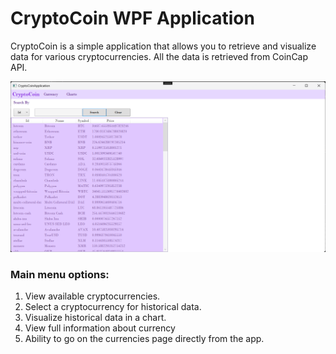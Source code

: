 # CryptoCoin WPF Application
CryptoCoin is a simple application that allows you to retrieve and visualize data for various cryptocurrencies. All the data is retrieved from CoinCap API.

![App Screenshot](screenshot.png)

### Main menu options:
1. View available cryptocurrencies.
2. Select a cryptocurrency for historical data.
3. Visualize historical data in a chart.
4. View full information about currency
5. Ability to go on the currencies page directly from the app.


